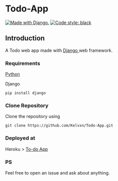 # Todo-App


<a href="http://www.djangoproject.com/"><img src="https://www.djangoproject.com/m/img/badges/djangomade124x25.gif" border="0" alt="Made with Django." title="Made with Django."/></a>
[![Code style: black](https://img.shields.io/badge/code%20style-black-000000.svg)](https://github.com/psf/black)



<h2> Introduction </h2>
A Todo web app made with <a href="djangoproject.com"> Django </a> web framework.

<h3> Requirements </h3>
<a href="python.org"> Python </a>

Django
```
pip install django
```

<h3> Clone Repository </h3>
Clone the repository using

```
git clone https://github.com/Kelvxn/Todo-App.git
```

<h3> Deployed at </h3>
Heroku >  <a href="https://klvn-todo.herokuapp.com"> To-do App </a>

<h3> PS </h3>
Feel free to open an issue and ask about anything.
